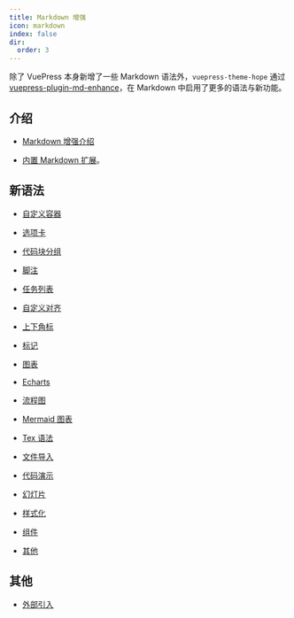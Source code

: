 ```yaml
---
title: Markdown 增强
icon: markdown
index: false
dir:
  order: 3
---
```


除了 VuePress 本身新增了一些 Markdown 语法外，`vuepress-theme-hope` 通过 [vuepress-plugin-md-enhance][md-enhance]，在 Markdown 中启用了更多的语法与新功能。

<!-- more -->

## 介绍

- [Markdown 增强介绍](intro.md)

- [内置 Markdown 扩展](../../cookbook/vuepress/markdown.md)。

## 新语法

- [自定义容器](container.md)

- [选项卡](tabs.md)

- [代码块分组](code-tabs.md)

- [脚注](footnote.md)

- [任务列表](tasklist.md)

- [自定义对齐](align.md)

- [上下角标](sup-sub.md)

- [标记](mark.md)

- [图表](chart.md)

- [Echarts](echarts.md)

- [流程图](flowchart.md)

- [Mermaid 图表](mermaid.md)

- [Tex 语法](tex.md)

- [文件导入](include.md)

- [代码演示](demo.md)

- [幻灯片](presentation.md)

- [样式化](stylize.md)

- [组件](components.md)

- [其他](others.md)

## 其他

- [外部引入](external.md)

[md-enhance]: https://vuepress-theme-hope.github.io/v2/md-enhance/
